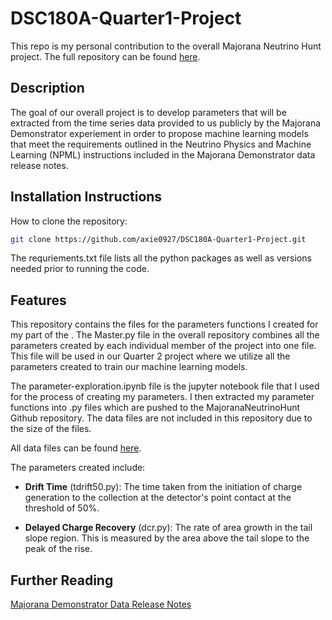 # DSC180A-Quarter1-Project
This repo is my personal contribution to the overall Majorana Neutrino Hunt project. The full repository can be found [here](https://github.com/matthewsegovia/MajoranaNeutrinoHunt.git).

## Description
The goal of our overall project is to develop parameters that will be extracted from the time series data provided to us publicly by the Majorana Demonstrator experiement in order to propose machine learning models that meet the requirements outlined in the Neutrino Physics and Machine Learning (NPML) instructions included in the Majorana Demonstrator data release notes.

## Installation Instructions
How to clone the repository:
``` bash
git clone https://github.com/axie0927/DSC180A-Quarter1-Project.git
``` 

The requriements.txt file lists all the python packages as well as versions needed prior to running the code.

## Features
This repository contains the files for the parameters functions I created for my part of the . The Master.py file in the overall repository combines all the parameters created by each individual member of the project into one file. This file will be used in our Quarter 2 project where we utilize all the parameters created to train our machine learning models.

The parameter-exploration.ipynb file is the jupyter notebook file that I used for the process of creating my parameters. I then extracted my parameter functions into .py files which are pushed to the MajoranaNeutrinoHunt Github repository. The data files are not included in this repository due to the size of the files. 

All data files can be found [here](https://zenodo.org/records/8257027).

The parameters created include:

- **Drift Time** (tdrift50.py): The time taken from the initiation of charge generation to the collection at the detector's point contact at the threshold of 50%.

- **Delayed Charge Recovery** (dcr.py): The rate of area growth in the tail slope region. This is measured by the area above the tail slope to the peak of the rise. 

## Further Reading
[Majorana Demonstrator Data Release Notes](https://arxiv.org/pdf/2308.10856)
